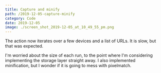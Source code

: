 ```yaml
---
title: Capture and minify
path: /2019-12-05-capture-minify
category: Code
date: 2019-12-05
image: ./screen_shot_2019-12-05_at_10_49_55_pm.png
---
```


The action now iterates over a few devices and a list of URLs. It is slow, but that was expected.

I'm worried about the size of each run, to the point where I'm considering implementing the storage layer straight away. I also implemented minification, but I wonder if it is going to mess with pixelmatch.
